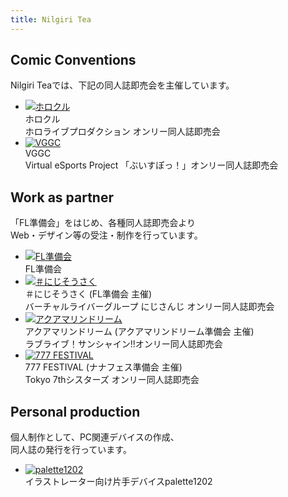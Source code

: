 ```yaml
---
title: Nilgiri Tea
---
```

## Comic Conventions
Nilgiri Teaでは、下記の同人誌即売会を主催しています。

- [![ホロクル](https://holokle.info/img/banner.png)](https://holokle.info/)  
  ホロクル  
	ホロライブプロダクション オンリー同人誌即売会
- [![VGGC](https://vggc.info/img/banner.png)](https://vggc.info/)  
  VGGC  
  Virtual eSports Project 「ぶいすぽっ！」オンリー同人誌即売会

## Work as partner
「FL準備会」をはじめ、各種同人誌即売会より  
Web・デザイン等の受注・制作を行っています。

- [![FL準備会](/img/flpc.png)](https://familiar-life.info/)  
  FL準備会
- [![＃にじそうさく](https://familiar-life.info/images/nijis-logo.png)](https://nijisanji.familiar-life.info/)  
  ＃にじそうさく (FL準備会 主催)  
  バーチャルライバーグループ にじさんじ オンリー同人誌即売会
- [![アクアマリンドリーム](https://aquamarine-dream.info/static/images/common/aqmd_banner.jpg)](http://aquamarine-dream.info/)  
  アクアマリンドリーム (アクアマリンドリーム準備会 主催)  
  ラブライブ！サンシャイン!!オンリー同人誌即売会
- [![777 FESTIVAL](https://7fes.com/static/images/common/banner.png)](https://7fes.com/)  
  777 FESTIVAL (ナナフェス準備会 主催)  
  Tokyo 7thシスターズ オンリー同人誌即売会

## Personal production
個人制作として、PC関連デバイスの作成、  
同人誌の発行を行っています。

- [![palette1202](/img/p1202.png)](https://palette1202.nilgiri-tea.net/)  
  イラストレーター向け片手デバイスpalette1202


